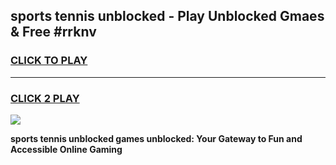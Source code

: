 
## sports tennis unblocked - Play Unblocked Gmaes & Free #rrknv
<h3>
<a href="https://news.freeplayer.one?title=sports_tennis_unblocked&ref=24F">CLICK TO PLAY</a></h3>
<hr>

<h3>
<a href="https://news.freeplayer.one?title=sports_tennis_unblocked&ref=24F">CLICK 2 PLAY</a>
  
</h3>

<a href="https://news.freeplayer.one?title=sports_tennis_unblocked&ref=24F/"><img src="https://clearcache.store/games.png"></a>


**sports tennis unblocked games unblocked: Your Gateway to Fun and Accessible Online Gaming**
